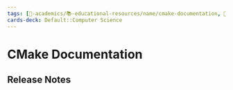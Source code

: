```yaml
---
tags: [🔴-academics/📚-educational-resources/name/cmake-documentation, 🔴-academics/📚-educational-resources/discipline/computer-science/technology/cmake, study-note] 
cards-deck: Default::Computer Science
---
```


# CMake Documentation

## Release Notes
